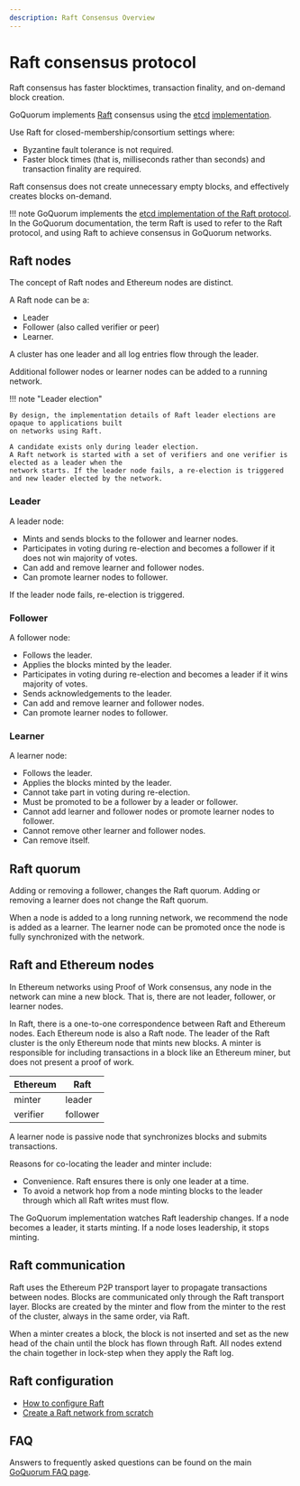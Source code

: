 ```yaml
---
description: Raft Consensus Overview
---
```


# Raft consensus protocol

Raft consensus has faster blocktimes, transaction finality, and on-demand block creation.

GoQuorum implements [Raft](https://raft.github.io) consensus using the [etcd](https://github.com/coreos/etcd)
[implementation](https://github.com/coreos/etcd/tree/master/raft).

Use Raft for closed-membership/consortium settings where:

* Byzantine fault tolerance is not required.
* Faster block times (that is, milliseconds rather than seconds) and transaction finality are required.

Raft consensus does not create unnecessary empty blocks, and effectively creates blocks on-demand.

!!! note
    GoQuorum implements the [etcd implementation of the Raft protocol](https://github.com/coreos/etcd).
    In the GoQuorum documentation, the term Raft is used to refer to the Raft protocol, and using
    Raft to achieve consensus in GoQuorum networks.

## Raft nodes

The concept of Raft nodes and Ethereum nodes are distinct.

A Raft node can be a:

* Leader
* Follower (also called verifier or peer)
* Learner.

A cluster has one leader and all log entries flow through the leader.

Additional follower nodes or learner nodes can be added to a running network.

!!! note "Leader election"

    By design, the implementation details of Raft leader elections are opaque to applications built
    on networks using Raft.

    A candidate exists only during leader election.
    A Raft network is started with a set of verifiers and one verifier is elected as a leader when the
    network starts. If the leader node fails, a re-election is triggered and new leader elected by the network.

### Leader

A leader node:

* Mints and sends blocks to the follower and learner nodes.
* Participates in voting during re-election and becomes a follower if it does not win majority of votes.
* Can add and remove learner and follower nodes.
* Can promote learner nodes to follower.

If the leader node fails, re-election is triggered.

### Follower

A follower node:

* Follows the leader.
* Applies the blocks minted by the leader.
* Participates in voting during re-election and becomes a leader if it wins majority of votes.
* Sends acknowledgements to the leader.
* Can add and remove learner and follower nodes.
* Can promote learner nodes to follower.

### Learner

A learner node:

* Follows the leader.
* Applies the blocks minted by the leader.
* Cannot take part in voting during re-election.
* Must be promoted to be a follower by a leader or follower.
* Cannot add learner and follower nodes or promote learner nodes to follower.
* Cannot remove other learner and follower nodes.
* Can remove itself.

<!-- vale off -->
## Raft quorum

Adding or removing a follower, changes the Raft quorum. Adding or removing a learner does not
change the Raft quorum.

<!-- vale on -->
When a node is added to a long running network, we recommend the node is added
as a learner. The learner node can be promoted once the node is fully synchronized with
the network.

## Raft and Ethereum nodes

In Ethereum networks using Proof of Work consensus, any node in the network can mine a new block. That is,
there are not leader, follower, or learner nodes.

In Raft, there is a one-to-one correspondence between Raft and Ethereum nodes. Each Ethereum node is
also a Raft node. The leader of the Raft cluster is the only Ethereum node that mints new blocks.
A minter is responsible for including transactions in a block like an Ethereum miner, but does not
present a proof of work.

Ethereum | Raft
-------- | ----
minter   | leader
verifier | follower

A learner node is passive node that synchronizes blocks and submits transactions.

Reasons for co-locating the leader and minter include:

* Convenience. Raft ensures there is only one leader at a time.
* To avoid a network hop from a node minting blocks to the leader through which all Raft writes must flow.

The GoQuorum implementation watches Raft leadership changes. If a node
becomes a leader, it starts minting. If a node loses leadership, it stops minting.

## Raft communication

Raft uses the Ethereum P2P transport layer to propagate transactions between nodes. Blocks are
communicated only through the Raft transport layer. Blocks are created by the minter and flow from
the minter to the rest of the cluster, always in the same order, via Raft.

When a minter creates a block, the block is not inserted and set as the new
head of the chain until the block has flown through Raft. All nodes extend the chain together in
lock-step when they apply the Raft log.

## Raft configuration

* [How to configure Raft](../../HowTo/Configure/Consensus/Configuring-Raft.md)
* [Create a Raft network from scratch](../../Tutorials/Create-a-Raft-network.md)

## FAQ

Answers to frequently asked questions can be found on the main [GoQuorum FAQ page](../../Reference/FAQ.md).
